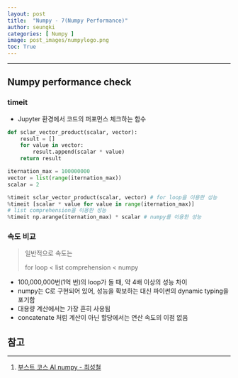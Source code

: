 ```yaml
---
layout: post
title:  "Numpy - 7(Numpy Performance)"
author: seungki
categories: [ Numpy ]
image: post_images/numpylogo.png
toc: True
---
```


---

## Numpy performance check

### timeit

* Jupyter 환경에서 코드의 퍼포먼스 체크하는 함수

```python
def sclar_vector_product(scalar, vector):
    result = []
    for value in vector:
        result.append(scalar * value)
    return result

iternation_max = 100000000
vector = list(range(iternation_max))
scalar = 2
```

```python
%timeit sclar_vector_product(scalar, vector) # for loop을 이용한 성능
%timeit [scalar * value for value in range(iternation_max)]
# list comprehension을 이용한 성능
%timeit np.arange(iternation_max) * scalar # numpy를 이용한 성능
```



### 속도 비교

> 일반적으로 속도는
>
> for loop < list comprehension < numpy

* 100,000,000번(1억 번)의 loop가 돌 때, 약 4배 이상의 성능 차이
* numpy는 C로 구현되어 있어, 성능을 확보하는 대신 파이썬의 dynamic typing을 포기함
* 대용량 계산에서는 가장 흔히 사용됨
* concatenate 처럼 계산이 아닌 할당에서는 연산 속도의 이점 없음



## 참고

---

1. [부스트 코스 AI numpy - 최성철](https://www.boostcourse.org/onlyboostcampaitech5/lecture/1456479?isDesc=false)

